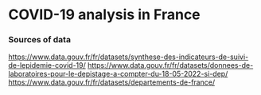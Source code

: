 # COVID-19 analysis in France

### Sources of data
https://www.data.gouv.fr/fr/datasets/synthese-des-indicateurs-de-suivi-de-lepidemie-covid-19/
https://www.data.gouv.fr/fr/datasets/donnees-de-laboratoires-pour-le-depistage-a-compter-du-18-05-2022-si-dep/
https://www.data.gouv.fr/fr/datasets/departements-de-france/

